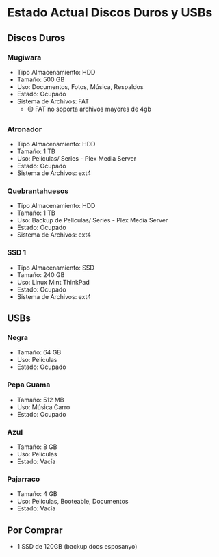 # Estado Actual Discos Duros y USBs

## Discos Duros

### Mugiwara

- Tipo Almacenamiento: HDD
- Tamaño: 500 GB
- Uso: Documentos, Fotos, Música, Respaldos
- Estado: Ocupado
- Sistema de Archivos: FAT
	- 🟡 FAT no soporta archivos mayores de 4gb

### Atronador

- Tipo Almacenamiento: HDD
- Tamaño: 1 TB
- Uso: Películas/ Series - Plex Media Server
- Estado: Ocupado
- Sistema de Archivos: ext4

### Quebrantahuesos

- Tipo Almacenamiento: HDD
- Tamaño: 1 TB
- Uso: Backup de Películas/ Series - Plex Media Server
- Estado: Ocupado
- Sistema de Archivos: ext4

### SSD 1

- Tipo Almacenamiento: SSD
- Tamaño: 240 GB
- Uso: Linux Mint ThinkPad
- Estado: Ocupado
- Sistema de Archivos: ext4

## USBs

### Negra

- Tamaño: 64 GB
- Uso: Películas
- Estado: Ocupado

### Pepa Guama

- Tamaño: 512 MB
- Uso: Música Carro
- Estado: Ocupado

### Azul

- Tamaño: 8 GB
- Uso: Películas
- Estado: Vacía

### Pajarraco

- Tamaño: 4 GB
- Uso: Películas, Booteable, Documentos
- Estado: Vacía

## Por Comprar

- 1 SSD de 120GB (backup docs esposanyo)